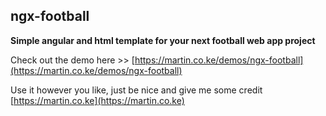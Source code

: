 ## ngx-football
**Simple angular and html template for your next football web app project**

Check out the demo here >> [https://martin.co.ke/demos/ngx-football](https://martin.co.ke/demos/ngx-football)

Use it however you like, just be nice and give me some credit [https://martin.co.ke](https://martin.co.ke)